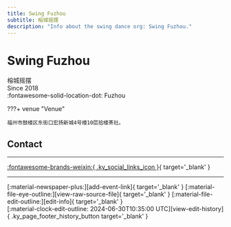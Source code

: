 ```yaml
---
title: Swing Fuzhou
subtitle: 榕城摇摆
description: "Info about the swing dance org: Swing Fuzhou."
---
```


# Swing Fuzhou

榕城摇摆  
Since 2018  
:fontawesome-solid-location-dot: Fuzhou  


???+ venue "Venue"

    福州市鼓楼区东街口宏扬新城4号楼10层拾楼茶社。  

## Contact


---

 [:fontawesome-brands-weixin:{ .ky_social_links_icon }](# "榕城摇摆 SwingFuzhou"){ target='_blank' }

---

<div class="ky_page_footer" markdown>
<div class="ky_page_footer_trailing" markdown="span">
[:material-newspaper-plus:][add-event-link]{ target='_blank' }
[:material-file-eye-outline:][view-raw-source-file]{ target='_blank' }
[:material-file-edit-outline:][edit-info]{ target='_blank' }
</div>
<div class="ky_page_footer_leading" markdown="span">
[:material-clock-edit-outline: 2024-06-30T10:35:00 UTC][view-edit-history]{ .ky_page_footer_history_button target='_blank' }
</div>
</div>

[add-event-link]: https://github.com/swingdance/events/issues/new?assignees=&labels=add+event&projects=&template=02-add_entity.yml&title=%5Bzh_CN%5D%20Add%20Event%3A%20%3CName%3E&region=zh_CN&province=Fujian&city=Fuzhou&org_id=swing-fu-zhou "Add Event"
[view-raw-source-file]: https://github.com/swingdance/orgs/blob/main/zh_CN/swing-fu-zhou.json "View Raw Source File"
[edit-info]: https://github.com/swingdance/orgs/issues/new?assignees=&labels=update+org&projects=&template=03-update_entity.yml&title=%5Bzh_CN%5D%20Update%20Org%3A%20Swing%20Fuzhou&region=zh_CN&id=swing-fu-zhou&name=Swing%20Fuzhou "Edit Info"

[view-edit-history]: https://github.com/swingdance/orgs/commits/main/zh_CN/swing-fu-zhou.json "View Edit History"
